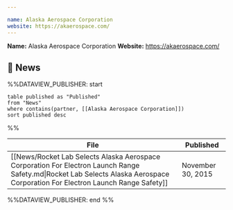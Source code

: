 ```yaml
---

name: Alaska Aerospace Corporation
website: https://akaerospace.com/
---
```


**Name:** Alaska Aerospace Corporation
**Website:** https://akaerospace.com/

## 📰 News

%%DATAVIEW_PUBLISHER: start
```
table published as "Published"
from "News"
where contains(partner, [[Alaska Aerospace Corporation]])
sort published desc
```
%%

| File                                                                                                                                                                           | Published         |
| ------------------------------------------------------------------------------------------------------------------------------------------------------------------------------ | ----------------- |
| [[News/Rocket Lab Selects Alaska Aerospace Corporation For Electron Launch Range Safety.md\|Rocket Lab Selects Alaska Aerospace Corporation For Electron Launch Range Safety]] | November 30, 2015 |

%%DATAVIEW_PUBLISHER: end %%